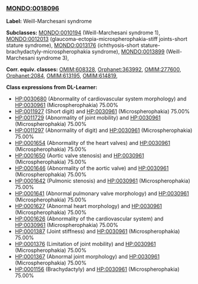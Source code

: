 
### [MONDO:0018096](http://purl.obolibrary.org/obo/MONDO_0018096)
**Label:** Weill-Marchesani syndrome

**Subclasses:** [MONDO:0010194](http://purl.obolibrary.org/obo/MONDO_0010194) (Weill-Marchesani syndrome 1), [MONDO:0012013](http://purl.obolibrary.org/obo/MONDO_0012013) (glaucoma-ectopia-microspherophakia-stiff joints-short stature syndrome), [MONDO:0013176](http://purl.obolibrary.org/obo/MONDO_0013176) (ichthyosis-short stature-brachydactyly-microspherophakia syndrome), [MONDO:0013899](http://purl.obolibrary.org/obo/MONDO_0013899) (Weill-Marchesani syndrome 3), 

**Corr. equiv. classes:** [OMIM:608328](http://purl.obolibrary.org/obo/OMIM_608328), [Orphanet:363992](http://www.orpha.net/ORDO/Orphanet_363992), [OMIM:277600](http://purl.obolibrary.org/obo/OMIM_277600), [Orphanet:2084](http://www.orpha.net/ORDO/Orphanet_2084), [OMIM:613195](http://purl.obolibrary.org/obo/OMIM_613195), [OMIM:614819](http://purl.obolibrary.org/obo/OMIM_614819), 

**Class expressions from DL-Learner:**

- [HP:0030680](http://purl.obolibrary.org/obo/HP_0030680) (Abnormality of cardiovascular system morphology) and [HP:0030961](http://purl.obolibrary.org/obo/HP_0030961) (Microspherophakia) 75.00%
- [HP:0011927](http://purl.obolibrary.org/obo/HP_0011927) (Short digit) and [HP:0030961](http://purl.obolibrary.org/obo/HP_0030961) (Microspherophakia) 75.00%
- [HP:0011729](http://purl.obolibrary.org/obo/HP_0011729) (Abnormality of joint mobility) and [HP:0030961](http://purl.obolibrary.org/obo/HP_0030961) (Microspherophakia) 75.00%
- [HP:0011297](http://purl.obolibrary.org/obo/HP_0011297) (Abnormality of digit) and [HP:0030961](http://purl.obolibrary.org/obo/HP_0030961) (Microspherophakia) 75.00%
- [HP:0001654](http://purl.obolibrary.org/obo/HP_0001654) (Abnormality of the heart valves) and [HP:0030961](http://purl.obolibrary.org/obo/HP_0030961) (Microspherophakia) 75.00%
- [HP:0001650](http://purl.obolibrary.org/obo/HP_0001650) (Aortic valve stenosis) and [HP:0030961](http://purl.obolibrary.org/obo/HP_0030961) (Microspherophakia) 75.00%
- [HP:0001646](http://purl.obolibrary.org/obo/HP_0001646) (Abnormality of the aortic valve) and [HP:0030961](http://purl.obolibrary.org/obo/HP_0030961) (Microspherophakia) 75.00%
- [HP:0001642](http://purl.obolibrary.org/obo/HP_0001642) (Pulmonic stenosis) and [HP:0030961](http://purl.obolibrary.org/obo/HP_0030961) (Microspherophakia) 75.00%
- [HP:0001641](http://purl.obolibrary.org/obo/HP_0001641) (Abnormal pulmonary valve morphology) and [HP:0030961](http://purl.obolibrary.org/obo/HP_0030961) (Microspherophakia) 75.00%
- [HP:0001627](http://purl.obolibrary.org/obo/HP_0001627) (Abnormal heart morphology) and [HP:0030961](http://purl.obolibrary.org/obo/HP_0030961) (Microspherophakia) 75.00%
- [HP:0001626](http://purl.obolibrary.org/obo/HP_0001626) (Abnormality of the cardiovascular system) and [HP:0030961](http://purl.obolibrary.org/obo/HP_0030961) (Microspherophakia) 75.00%
- [HP:0001387](http://purl.obolibrary.org/obo/HP_0001387) (Joint stiffness) and [HP:0030961](http://purl.obolibrary.org/obo/HP_0030961) (Microspherophakia) 75.00%
- [HP:0001376](http://purl.obolibrary.org/obo/HP_0001376) (Limitation of joint mobility) and [HP:0030961](http://purl.obolibrary.org/obo/HP_0030961) (Microspherophakia) 75.00%
- [HP:0001367](http://purl.obolibrary.org/obo/HP_0001367) (Abnormal joint morphology) and [HP:0030961](http://purl.obolibrary.org/obo/HP_0030961) (Microspherophakia) 75.00%
- [HP:0001156](http://purl.obolibrary.org/obo/HP_0001156) (Brachydactyly) and [HP:0030961](http://purl.obolibrary.org/obo/HP_0030961) (Microspherophakia) 75.00%


